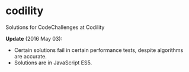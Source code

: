 # codility
Solutions for CodeChallenges at Codility

**Update** (2016 May 03):<br/>
+ Certain solutions fail in certain performance tests, despite algorithms are accurate.
+ Solutions are in JavaScript ES5.
